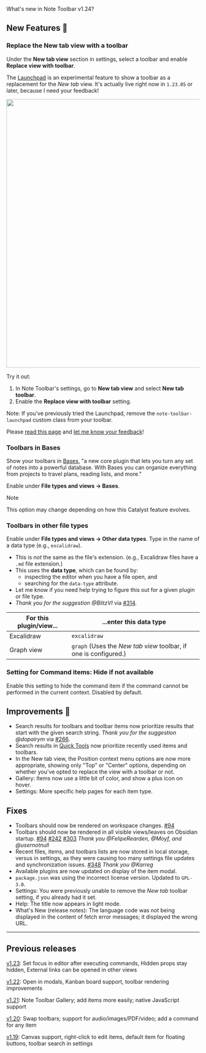 What's new in Note Toolbar v1.24?

## New Features 🎉

### Replace the New tab view with a toolbar

Under the **New tab view** section in settings, select a toolbar and enable **Replace view with toolbar**.

The [Launchpad](https://github.com/chrisgurney/obsidian-note-toolbar/wiki/New-tab-view) is an experimental feature to show a toolbar as a replacement for the _New tab_ view. It's actually live right now in `1.23.05` or later, because I need your feedback!

<img src="https://github.com/user-attachments/assets/832e128a-b8ad-42be-bd2d-66f6a3ccb345" width="700"/>

Try it out:

1. In Note Toolbar's settings, go to **New tab view** and select **New tab toolbar**.
2. Enable the **Replace view with toolbar** setting. 

Note: If you've previously tried the Launchpad, remove the `note-toolbar-launchpad` custom class from your toolbar.

Please [read this page](https://github.com/chrisgurney/obsidian-note-toolbar/wiki/New-tab-view) and [let me know your feedback](https://github.com/chrisgurney/obsidian-note-toolbar/discussions/341)!

### Toolbars in Bases

Show your toolbars in [Bases](https://help.obsidian.md/bases), "a new core plugin that lets you turn any set of notes into a powerful database. With Bases you can organize everything from projects to travel plans, reading lists, and more."

Enable under **File types and views → Bases**.

> [!note]
> This option may change depending on how this Catalyst feature evolves. 

### Toolbars in other file types

Enable under **File types and views → Other data types**. Type in the name of a data type (e.g., `excalidraw`).

- This is _not_ the same as the file's extension. (e.g., Excalidraw files have a `.md` file extension.)
- This uses the **data type**, which can be found by:
  - inspecting the editor when you have a file open, and
  - searching for the `data-type` attribute.
- Let me know if you need help trying to figure this out for a given plugin or file type. 
- _Thank you for the suggestion @BlitzVI_ via [#314](https://github.com/chrisgurney/obsidian-note-toolbar/discussions/314).

| For this plugin/view... | ...enter this data type |
| --- | --- |
| Excalidraw | `excalidraw` |
| Graph view | `graph` (Uses the _New tab view_ toolbar, if one is configured.) |

### Setting for Command items: Hide if not available

Enable this setting to hide the command item if the command cannot be performed in the current context. Disabled by default.

## Improvements 🚀

- Search results for toolbars and toolbar items now prioritize results that start with the given search string. _Thank you for the suggestion @dopairym_ via [#266](https://github.com/chrisgurney/obsidian-note-toolbar/discussions/266).
- Search results in [Quick Tools](https://github.com/chrisgurney/obsidian-note-toolbar/wiki/Quick-Tools) now prioritize recently used items and toolbars.
- In the New tab view, the Position context menu options are now more appropriate, showing only "Top" or "Center" options, depending on whether you've opted to replace the view with a toolbar or not.
- Gallery: Items now use a little bit of color, and show a plus icon on hover.
- Settings: More specific help pages for each item type.

## Fixes

- Toolbars should now be rendered on workspace changes. [#94](https://github.com/chrisgurney/obsidian-note-toolbar/issues/94)
- Toolbars should now be rendered in all visible views/leaves on Obsidian startup. [#94](https://github.com/chrisgurney/obsidian-note-toolbar/issues/94) [#242](https://github.com/chrisgurney/obsidian-note-toolbar/issues/242) [#303](https://github.com/chrisgurney/obsidian-note-toolbar/issues/303) _Thank you @FelipeRearden, @Moyf, and @usernotnull_
- Recent files, items, and toolbars lists are now stored in local storage, versus in settings, as they were causing too many settings file updates and synchronization issues. [#348](https://github.com/chrisgurney/obsidian-note-toolbar/issues/348) _Thank you @Karreg_
- Available plugins are now updated on display of the item modal.
- `package.json` was using the incorrect license version. Updated to `GPL-3.0`.
- Settings: You were previously unable to remove the _New tab_ toolbar setting, if you already had it set.
- Help: The title now appears in light mode.
- What's New (release notes): The language code was not being displayed in the content of fetch error messages; it displayed the wrong URL.

---

## Previous releases

[v1.23](https://github.com/chrisgurney/obsidian-note-toolbar/blob/master/docs/releases/en/1.23.md): Set focus in editor after executing commands, Hidden props stay hidden, External links can be opened in other views

[v1.22](https://github.com/chrisgurney/obsidian-note-toolbar/blob/master/docs/releases/en/1.22.md): Open in modals, Kanban board support, toolbar rendering improvements

[v1.21](https://github.com/chrisgurney/obsidian-note-toolbar/releases/tag/1.21.1): Note Toolbar Gallery; add items more easily; native JavaScript support 

[v1.20](https://github.com/chrisgurney/obsidian-note-toolbar/releases/tag/1.20.0): Swap toolbars; support for audio/images/PDF/video; add a command for any item

[v1.19](https://github.com/chrisgurney/obsidian-note-toolbar/releases/tag/1.19.1): Canvas support, right-click to edit items, default item for floating buttons, toolbar search in settings